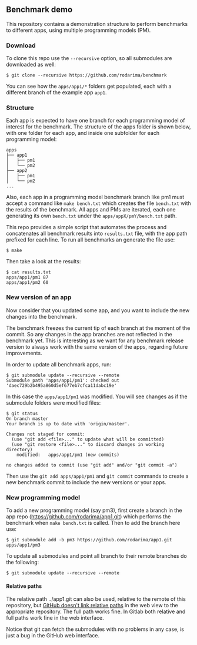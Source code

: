 ## Benchmark demo

This repository contains a demonstration structure to perform benchmarks to
different apps, using multiple programming models (PM).

### Download

To clone this repo use the `--recursive` option, so all submodules are
downloaded as well:

	$ git clone --recursive https://github.com/rodarima/benchmark

You can see how the `apps/app1/*` folders get populated, each with a different
branch of the example app `app1`.

### Structure

Each app is expected to have one branch for each programming model of interest
for the benchmark. The structure of the apps folder is shown below, with one
folder for each app, and inside one subfolder for each programming model:

	apps
	├── app1
	│   ├── pm1
	│   └── pm2
	├── app2
	│   ├── pm1
	│   └── pm2
	...

Also, each app in a programming model benchmark branch like pm1 must accept a
command like `make bench.txt` which creates the file `bench.txt` with the
results of the benchmark. All apps and PMs are iterated, each one generating
its own `bench.txt` under the `apps/appX/pmY/bench.txt` path.

This repo provides a simple script that automates the process and concatenates
all benchmark results into `results.txt` file, with the app path prefixed for
each line. To run all benchmarks an generate the file use:

	$ make

Then take a look at the results:

	$ cat results.txt
	apps/app1/pm1 87
	apps/app1/pm2 60


### New version of an app

Now consider that you updated some app, and you want to include the new changes
into the benchmark.

The benchmark freezes the current tip of each branch at the moment of the
commit. So any changes in the app branches are not reflected in the benchmark
yet. This is interesting as we want for any benchmark release version to always
work with the same version of the apps, regarding future improvements.

In order to update all benchmark apps, run:

	$ git submodule update --recursive --remote
	Submodule path 'apps/app1/pm1': checked out 'daec729b2b495a860d5ef677eb7cfca11dabc19e'

In this case the `apps/app1/pm1` was modified. You will see changes as if the
submodule folders were modified files:

	$ git status
	On branch master
	Your branch is up to date with 'origin/master'.

	Changes not staged for commit:
	  (use "git add <file>..." to update what will be committed)
	  (use "git restore <file>..." to discard changes in working directory)
		modified:   apps/app1/pm1 (new commits)

	no changes added to commit (use "git add" and/or "git commit -a")

Then use the `git add apps/app1/pm1` and `git commit` commands to create a new
benchmark commit to include the new versions or your apps.

### New programming model

To add a new programming model (say pm3), first create a branch in the app repo
(https://github.com/rodarima/app1.git) which performs the benchmark when `make
bench.txt` is called. Then to add the branch here use:

	$ git submodule add -b pm3 https://github.com/rodarima/app1.git apps/app1/pm3

To update all submodules and point all branch to their remote branches do the
following:

	$ git submodule update --recursive --remote

#### Relative paths

The relative path ../app1.git can also be used, relative to the remote of this
repository, but [GitHub doesn't link relative paths][1] in the web view to the
appropriate repository. The full path works fine. In Gitlab both relative and
full paths work fine in the web interface.

Notice that git can fetch the submodules with no problems in any case, is just a
bug in the GitHub web interface.

[1]: https://github.community/t5/How-to-use-Git-and-GitHub/Support-Linking-Relative-URL-s-on-submodules/td-p/24650
